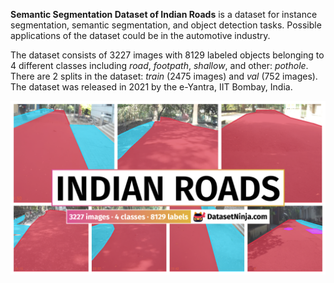 **Semantic Segmentation Dataset of Indian Roads** is a dataset for instance segmentation, semantic segmentation, and object detection tasks. Possible applications of the dataset could be in the automotive industry. 

The dataset consists of 3227 images with 8129 labeled objects belonging to 4 different classes including *road*, *footpath*, *shallow*, and other: *pothole*. There are 2 splits in the dataset: *train* (2475 images) and *val* (752 images). The dataset was released in 2021 by the e-Yantra, IIT Bombay, India.

<img src="https://github.com/dataset-ninja/indian-roads-semantic-segmentation/raw/main/visualizations/poster.png">
